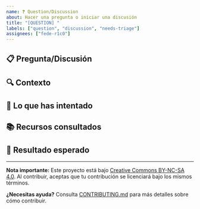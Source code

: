 ```yaml
---
name: ❓ Question/Discussion
about: Hacer una pregunta o iniciar una discusión
title: "[QUESTION] "
labels: ["question", "discussion", "needs-triage"]
assignees: ["fede-r1c0"]
---
```


## 📋 Pregunta/Discusión

<!-- Describe tu pregunta o el tema que quieres discutir -->

## 🔍 Contexto

<!-- Proporciona contexto adicional para entender mejor tu pregunta -->

## 💭 Lo que has intentado

<!-- Describe lo que ya has probado o investigado -->

## 📚 Recursos consultados

<!-- Lista de recursos que ya has revisado -->

## 🎯 Resultado esperado

<!-- ¿Qué esperas obtener de esta discusión? -->

---

**Nota importante:** Este proyecto está bajo [Creative Commons BY-NC-SA 4.0](https://creativecommons.org/licenses/by-nc-sa/4.0/). Al contribuir, aceptas que tu contribución se licenciará bajo los mismos términos.

**¿Necesitas ayuda?** Consulta [CONTRIBUTING.md](../../CONTRIBUTING.md) para más detalles sobre cómo contribuir.

